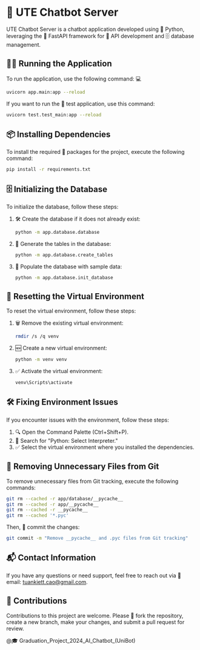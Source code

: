 # 🤖 UTE Chatbot Server

UTE Chatbot Server is a chatbot application developed using 🐍 Python, leveraging the 🚀 FastAPI framework for 📡 API development and 🗄️ database management.

## 🏃‍♂️ Running the Application

To run the application, use the following command: 💻

```bash
uvicorn app.main:app --reload
```

If you want to run the 🧪 test application, use this command:

```bash
uvicorn test.test_main:app --reload
```

## 📦 Installing Dependencies

To install the required 📜 packages for the project, execute the following command:

```bash
pip install -r requirements.txt
```

## 🗄️ Initializing the Database

To initialize the database, follow these steps:

1. 🛠️ Create the database if it does not already exist:
   ```bash
   python -m app.database.database
   ```

2. 🧱 Generate the tables in the database:
   ```bash
   python -m app.database.create_tables
   ```

3. 🌱 Populate the database with sample data:
   ```bash
   python -m app.database.init_database
   ```

## 🔄 Resetting the Virtual Environment

To reset the virtual environment, follow these steps:

1. 🗑️ Remove the existing virtual environment:
   ```bash
   rmdir /s /q venv
   ```

2. 🆕 Create a new virtual environment:
   ```bash
   python -m venv venv
   ```

3. ✅ Activate the virtual environment:
   ```bash
   venv\Scripts\activate
   ```

## 🛠️ Fixing Environment Issues

If you encounter issues with the environment, follow these steps:

1. 🔍 Open the Command Palette (Ctrl+Shift+P).
2. 🔧 Search for "Python: Select Interpreter."
3. ✅ Select the virtual environment where you installed the dependencies.

## 🧹 Removing Unnecessary Files from Git

To remove unnecessary files from Git tracking, execute the following commands:

```bash
git rm --cached -r app/database/__pycache__
git rm --cached -r app/__pycache__
git rm --cached -r __pycache__
git rm --cached '*.pyc'
```

Then, 💾 commit the changes:

```bash
git commit -m "Remove __pycache__ and .pyc files from Git tracking"
```

## 📬 Contact Information

If you have any questions or need support, feel free to reach out via 📧 email: [tuankiett.cao@gmail.com](mailto:tuankiett.cao@gmail.com).

## 🤝 Contributions

Contributions to this project are welcome. Please 🍴 fork the repository, create a new branch, make your changes, and submit a pull request for review.

@🎓 Graduation_Project_2024_AI_Chatbot_(UniBot)

